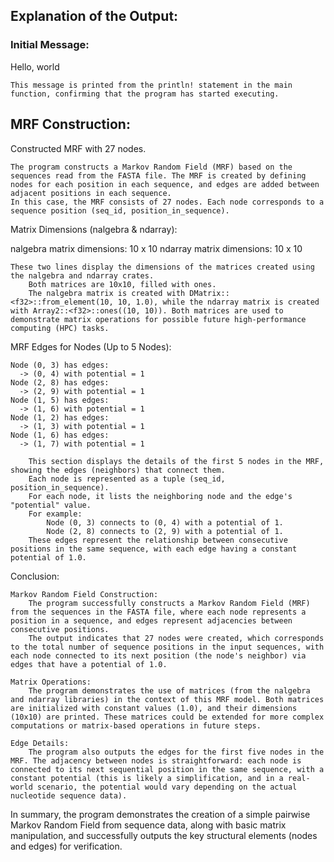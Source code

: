 ## Explanation of the Output:

   ### Initial Message:

Hello, world

    This message is printed from the println! statement in the main function, confirming that the program has started executing.

## MRF Construction:

Constructed MRF with 27 nodes.

    The program constructs a Markov Random Field (MRF) based on the sequences read from the FASTA file. The MRF is created by defining nodes for each position in each sequence, and edges are added between adjacent positions in each sequence.
    In this case, the MRF consists of 27 nodes. Each node corresponds to a sequence position (seq_id, position_in_sequence).

Matrix Dimensions (nalgebra & ndarray):

nalgebra matrix dimensions: 10 x 10
ndarray matrix dimensions: 10 x 10

    These two lines display the dimensions of the matrices created using the nalgebra and ndarray crates.
        Both matrices are 10x10, filled with ones.
        The nalgebra matrix is created with DMatrix::<f32>::from_element(10, 10, 1.0), while the ndarray matrix is created with Array2::<f32>::ones((10, 10)). Both matrices are used to demonstrate matrix operations for possible future high-performance computing (HPC) tasks.

MRF Edges for Nodes (Up to 5 Nodes):

    Node (0, 3) has edges:
      -> (0, 4) with potential = 1
    Node (2, 8) has edges:
      -> (2, 9) with potential = 1
    Node (1, 5) has edges:
      -> (1, 6) with potential = 1
    Node (1, 2) has edges:
      -> (1, 3) with potential = 1
    Node (1, 6) has edges:
      -> (1, 7) with potential = 1

        This section displays the details of the first 5 nodes in the MRF, showing the edges (neighbors) that connect them.
        Each node is represented as a tuple (seq_id, position_in_sequence).
        For each node, it lists the neighboring node and the edge's "potential" value.
        For example:
            Node (0, 3) connects to (0, 4) with a potential of 1.
            Node (2, 8) connects to (2, 9) with a potential of 1.
        These edges represent the relationship between consecutive positions in the same sequence, with each edge having a constant potential of 1.0.

Conclusion:

    Markov Random Field Construction:
        The program successfully constructs a Markov Random Field (MRF) from the sequences in the FASTA file, where each node represents a position in a sequence, and edges represent adjacencies between consecutive positions.
        The output indicates that 27 nodes were created, which corresponds to the total number of sequence positions in the input sequences, with each node connected to its next position (the node's neighbor) via edges that have a potential of 1.0.

    Matrix Operations:
        The program demonstrates the use of matrices (from the nalgebra and ndarray libraries) in the context of this MRF model. Both matrices are initialized with constant values (1.0), and their dimensions (10x10) are printed. These matrices could be extended for more complex computations or matrix-based operations in future steps.

    Edge Details:
        The program also outputs the edges for the first five nodes in the MRF. The adjacency between nodes is straightforward: each node is connected to its next sequential position in the same sequence, with a constant potential (this is likely a simplification, and in a real-world scenario, the potential would vary depending on the actual nucleotide sequence data).

In summary, the program demonstrates the creation of a simple pairwise Markov Random Field from sequence data, along with basic matrix manipulation, and successfully outputs the key structural elements (nodes and edges) for verification.

